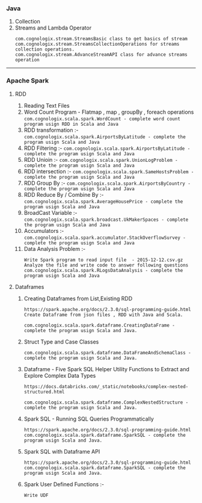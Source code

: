 ### Java
1. Collection
2. Streams and Lambda Operator
    ```
    com.cognologix.stream.StreamsBasic class to get basics of stream
    com.cognologix.stream.StreamsCollectionOperations for streams collection operations.
    com.cognologix.stream.AdvanceStreamAPI class for advance streams operation
    ```
***
### Apache Spark 
1. RDD 
    1. Reading Text Files
    2. Word Count Program - Flatmap , map , groupBy , foreach operations
    `
    com.cognologix.scala.spark.WordCount - complete word count program usign RDD in Scala and Java
    `
    3. RDD transformation :- 
    `
    com.cognologix.scala.spark.AirportsByLatitude - complete the program usign Scala and Java
    `
    4. RDD Filtering :-
    `
    com.cognologix.scala.spark.AirportsByLatitude - complete the program usign Scala and Java
    `
    5. RDD Unioin :-
    `
    com.cognologix.scala.spark.UnionLogProblem - complete the program usign Scala and Java
    `
    6. RDD intersection :- 
    `
    com.cognologix.scala.spark.SameHostsProblem - complete the program usign Scala and Java
    ` 
    7. RDD Group By :- 
    `
    com.cognologix.scala.spark.AirportsByCountry - complete the program usign Scala and Java    
    `
    8. RDD Reduce By / Combine By :-
    `
    com.cognologix.scala.spark.AverageHousePrice - complete the program usign Scala and Java
    `
    9. BroadCast Variable :-
    `
    com.cognologix.scala.spark.broadcast.UkMakerSpaces - complete the program usign Scala and Java
    `
    10. Accumulators :-
    `
    com.cognologix.scala.spark.accumulator.StackOverflowSurvey - complete the program usign Scala and Java
    `
    11. Data Analysis Problem :-
        ```
        Write Spark program to read input file  - 2015-12-12.csv.gz
        Analyze the file and write code to answer following questions
        com.cognologix.scala.spark.RLogsDataAnalysis - complete the program usign Scala and Java
        ```
            
2. Dataframes
    1. Creating Dataframes from List,Existing RDD
        ```
        https://spark.apache.org/docs/2.3.0/sql-programming-guide.html
        Create Dataframe from json files , RDD with Java and Scala.
       
        com.cognologix.scala.spark.dataframe.CreatingDataFrame - complete the program usign Scala and Java.
        ```
    2. Struct Type and Case Classes
        ```
        com.cognologix.scala.spark.dataframe.DataFrameAndSchemaClass - complete the program usign Scala and Java.
       ``` 
    3. Dataframe - Five Spark SQL Helper Utility Functions to Extract and Explore Complex Data Types
        ```
        https://docs.databricks.com/_static/notebooks/complex-nested-structured.html
       
       com.cognologix.scala.spark.dataframe.ComplexNestedStructure - complete the program usign Scala and Java. 
        ```
    4. Spark SQL - Running SQL Queries Programmatically
        ```
       https://spark.apache.org/docs/2.3.0/sql-programming-guide.html
       com.cognologix.scala.spark.dataframe.SparkSQL - complete the program usign Scala and Java.
       ```
    5. Spark SQL with Dataframe API
        ```
       https://spark.apache.org/docs/2.3.0/sql-programming-guide.html
       com.cognologix.scala.spark.dataframe.SparkSQL - complete the program usign Scala and Java.
       ``` 
    6. Spark User Defined Functions :- 
        ```
        Write UDF 
       ```
